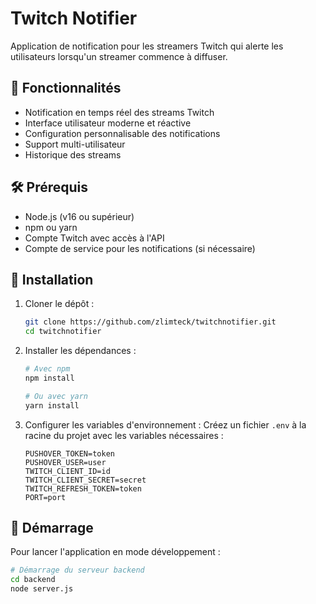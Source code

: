 # Twitch Notifier

Application de notification pour les streamers Twitch qui alerte les utilisateurs lorsqu'un streamer commence à diffuser.

## 🚀 Fonctionnalités

- Notification en temps réel des streams Twitch
- Interface utilisateur moderne et réactive
- Configuration personnalisable des notifications
- Support multi-utilisateur
- Historique des streams

## 🛠 Prérequis

- Node.js (v16 ou supérieur)
- npm ou yarn
- Compte Twitch avec accès à l'API
- Compte de service pour les notifications (si nécessaire)

## 🚀 Installation

1. Cloner le dépôt :
   ```bash
   git clone https://github.com/zlimteck/twitchnotifier.git
   cd twitchnotifier
   ```

2. Installer les dépendances :
   ```bash
   # Avec npm
   npm install
   
   # Ou avec yarn
   yarn install
   ```

3. Configurer les variables d'environnement :
   Créez un fichier `.env` à la racine du projet avec les variables nécessaires :
   ```
   PUSHOVER_TOKEN=token
   PUSHOVER_USER=user
   TWITCH_CLIENT_ID=id
   TWITCH_CLIENT_SECRET=secret
   TWITCH_REFRESH_TOKEN=token
   PORT=port
   ```

## 🚦 Démarrage

Pour lancer l'application en mode développement :

```bash
# Démarrage du serveur backend
cd backend
node server.js
```